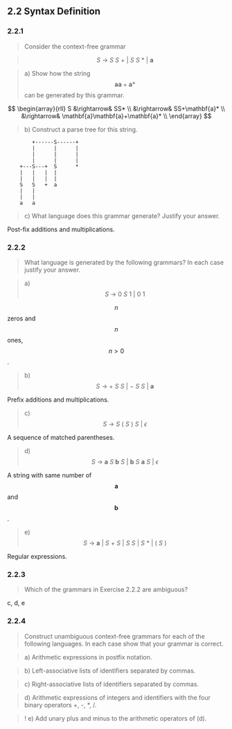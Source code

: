 ## 2.2 Syntax Definition

### 2.2.1

>  Consider the context-free grammar

> $$S ~\rightarrow~ S~S~+~|~S~S~*~|~\mathbf{a}$$

> a) Show how the string $$\mathbf{a}\mathbf{a}+\mathbf{a}*$$ can be generated by this grammar.

$$
\begin{array}{rll}
S &\rightarrow& SS* \\
&\rightarrow& SS+\mathbf{a}* \\
&\rightarrow& \mathbf{a}\mathbf{a}+\mathbf{a}* \\
\end{array}
$$

> b) Construct a parse tree for this string.

```
        +------S------+
        |      |      |
        |      |      |
        |      |      |
    +---S---+  S      *
    |   |   |  |
    |   |   |  |
    S   S   +  a
    |   |
    |   |
    a   a

```

> c) What language does this grammar generate? Justify your answer.

Post-fix additions and multiplications.

### 2.2.2

> What language is generated by the following grammars? In each case justify your answer.

> a) $$S~\rightarrow~0~S~1~|~0~1$$

$$n$$ zeros and $$n$$ ones, $$n > 0$$.

> b) $$S~\rightarrow~+~S~S~|~-~S~S~|~\mathbf{a}$$

Prefix additions and multiplications.

> c) $$S~\rightarrow~S~(~S~)~S~|~\epsilon$$

A sequence of matched parentheses.

> d) $$S~\rightarrow~\mathbf{a}~S~\mathbf{b}~S~|~\mathbf{b}~S~\mathbf{a}~S~|~\epsilon$$

A string with same number of $$\mathbf{a}$$ and $$\mathbf{b}$$.

> e) $$S~\rightarrow~\mathbf{a}~|~S~+~S~|~S~S~|~S~*~|~(~S~)$$

Regular expressions.

### 2.2.3

> Which of the grammars in Exercise 2.2.2 are ambiguous?

c, d, e

### 2.2.4

> Construct unambiguous context-free grammars for each of the following languages. In each case show that your grammar is correct.

> a) Arithmetic expressions in postfix notation.

> b) Left-associative lists of identifiers separated by commas.

> c) Right-associative lists of identifiers separated by commas.

> d) Arithmetic expressions of integers and identifiers with the four binary operators +, -, *, /.

> ! e) Add unary plus and minus to the arithmetic operators of (d).